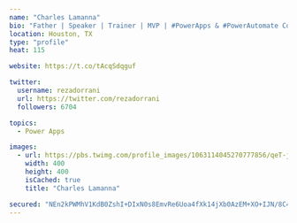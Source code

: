```yaml
---
name: "Charles Lamanna"
bio: "Father | Speaker | Trainer | MVP | #PowerApps & #PowerAutomate Community Super User | YouTuber Right-pointing triangle http://youtube.com/c/rezadorrani | Learn - Share - Clockwise rightwards and leftwards open circle arrows"
location: Houston, TX
type: "profile"
heat: 115

website: https://t.co/tAcqSdqguf

twitter:
  username: rezadorrani
  url: https://twitter.com/rezadorrani
  followers: 6704

topics:
  - Power Apps

images:
  - url: https://pbs.twimg.com/profile_images/1063114045270777856/qeT-jpWr_400x400.jpg
    width: 400
    height: 400
    isCached: true
    title: "Charles Lamanna"

secured: "NEn2kPWMhV1KdB0ZshI+DIxN0s8EmvRe6Uoa4fXk14jXb0AzEM+XO+IJN/8C4PX3915Rb0d2QQxSaXReL26nQV40uH6Dhe+BpqdipQRr6h4yIHlbfKyaTzyO0Qr3NJa2Qb2aufdyCB3zdw6je/y/Gd3X4J8GVZ7haf2mDYqJWOjPsMr/xzWfbFU4MPx5FQRwLOg4exiyGXESQ2KIrBKe2j8dQaYJZYyXFqwv9jRfjE5e9EKf906hhzgkarCsW3Cgon1xlVfoVXKdKLyV2gpe6UtF7Tivm+Y2/v1jf90PgG/kz/xoW45KYDynejCoTg3hMoWIy88gGv+REXt9Jfhb6ej4x80xkVtWJyObtL3LwJ13k5fgbkp7mdo80NgXU53J3etIwuF5JJ+X3CY5jCTuMX1wXYVvvMbRD4pBj8H9ue0=;eRBJwcxyEGtXw6XfzCgAtQ=="
---
```



